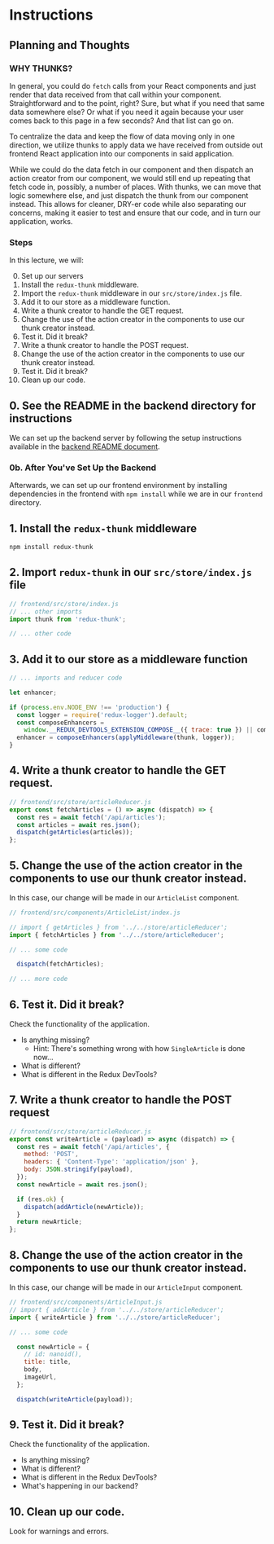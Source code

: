 # Instructions

## Planning and Thoughts

### WHY THUNKS?

In general, you could do `fetch` calls from your React components and just
render that data received from that call within your component. Straightforward
and to the point, right? Sure, but what if you need that same data somewhere
else? Or what if you need it again because your user comes back to this page in
a few seconds? And that list can go on.

To centralize the data and keep the flow of data moving only in one direction,
we utilize thunks to apply data we have received from outside out frontend React
application into our components in said application.

While we could do the data fetch in our component and then dispatch an action
creator from our component, we would still end up repeating that fetch code in,
possibly, a number of places. With thunks, we can move that logic somewhere
else, and just dispatch the thunk from our component instead. This allows for
cleaner, DRY-er code while also separating our concerns, making it easier to
test and ensure that our code, and in turn our application, works.

### Steps

In this lecture, we will:

0. Set up our servers
1. Install the `redux-thunk` middleware.
2. Import the `redux-thunk` middleware in our `src/store/index.js` file.
3. Add it to our store as a middleware function.
4. Write a thunk creator to handle the GET request.
5. Change the use of the action creator in the components to use our thunk
   creator instead.
6. Test it. Did it break?
7. Write a thunk creator to handle the POST request.
8. Change the use of the action creator in the components to use our thunk
   creator instead.
9. Test it. Did it break?
10. Clean up our code.

## 0. See the README in the backend directory for instructions

We can set up the backend server by following the setup instructions available
in the [backend README document][backend-readme].

### 0b. After You've Set Up the Backend

Afterwards, we can set up our frontend environment by installing dependencies
in the frontend with `npm install` while we are in our `frontend` directory.

## 1. Install the `redux-thunk` middleware

```sh
npm install redux-thunk
```

## 2. Import `redux-thunk` in our `src/store/index.js` file

```js
// frontend/src/store/index.js
// ... other imports
import thunk from 'redux-thunk';

// ... other code
```

## 3. Add it to our store as a middleware function

```js
// ... imports and reducer code

let enhancer;

if (process.env.NODE_ENV !== 'production') {
  const logger = require('redux-logger').default;
  const composeEnhancers =
    window.__REDUX_DEVTOOLS_EXTENSION_COMPOSE__({ trace: true }) || compose;
  enhancer = composeEnhancers(applyMiddleware(thunk, logger));
}
```

## 4. Write a thunk creator to handle the GET request.

```js
// frontend/src/store/articleReducer.js
export const fetchArticles = () => async (dispatch) => {
  const res = await fetch('/api/articles');
  const articles = await res.json();
  dispatch(getArticles(articles));
};
```

## 5. Change the use of the action creator in the components to use our thunk creator instead.

In this case, our change will be made in our `ArticleList` component.

```js
// frontend/src/components/ArticleList/index.js

// import { getArticles } from '../../store/articleReducer';
import { fetchArticles } from '../../store/articleReducer';

// ... some code

  dispatch(fetchArticles);

// ... more code
```

## 6. Test it. Did it break?

Check the functionality of the application.

* Is anything missing?
    * Hint: There's something wrong with how `SingleArticle` is done now...
* What is different?
* What is different in the Redux DevTools?

## 7. Write a thunk creator to handle the POST request

```js
// frontend/src/store/articleReducer.js
export const writeArticle = (payload) => async (dispatch) => {
  const res = await fetch('/api/articles', {
    method: 'POST',
    headers: { 'Content-Type': 'application/json' },
    body: JSON.stringify(payload),
  });
  const newArticle = await res.json();

  if (res.ok) {
    dispatch(addArticle(newArticle));
  }
  return newArticle;
};
```

## 8. Change the use of the action creator in the components to use our thunk creator instead.

In this case, our change will be made in our `ArticleInput` component.

```js
// frontend/src/components/ArticleInput.js
// import { addArticle } from '../../store/articleReducer';
import { writeArticle } from '../../store/articleReducer';

// ... some code

  const newArticle = {
    // id: nanoid(),
    title: title,
    body,
    imageUrl,
  };

  dispatch(writeArticle(payload));
```

## 9. Test it. Did it break?

Check the functionality of the application.

* Is anything missing?
* What is different?
* What is different in the Redux DevTools?
* What's happening in our backend?

## 10. Clean up our code.

Look for warnings and errors.

[backend-readme]: ./backend/README.md
